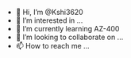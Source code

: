 - 👋 Hi, I’m @Kshi3620
- 👀 I’m interested in ...
- 🌱 I’m currently learning AZ-400
- 💞️ I’m looking to collaborate on ...
- 📫 How to reach me ...

<!---
Kshi3620/Kshi3620 is a ✨ special ✨ repository because its `README.md` (this file) appears on your GitHub profile.
You can click the Preview link to take a look at your changes.
--->

